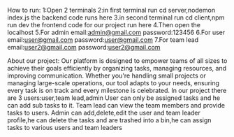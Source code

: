 How to run:
1:Open 2 terminals
2:in first terminal
  run cd server,nodemon index.js
  the backend code runs here
3.in second terminal
  run cd client,npm run dev
  the frontend code for our project run here
4.Then open the localhost
5.For admin
  email:admin@gmail.com
  password:123456
6.For user
  email:user@gmail.com
  password:user@gmail.com
7.For team lead
  email:user2@gmail.com
  password:user2@gmail.com


About our project:
Our platform is designed to empower teams of all sizes to achieve their goals efficiently by organizing tasks, managing resources, and improving communication. Whether you're handling small projects or managing large-scale operations, our tool adapts to your needs, ensuring every task is on track and every milestone is celebrated.
In our project there are 3 users:user,team lead,admin
User can only be assigned tasks and he can add sub tasks to it.
Team lead can view the team members and provide tasks to users.
Admin can add,delete,edit the user and team leader profile,he can delete the tasks and are trashed into a bin,he can assign tasks to various users and team leaders